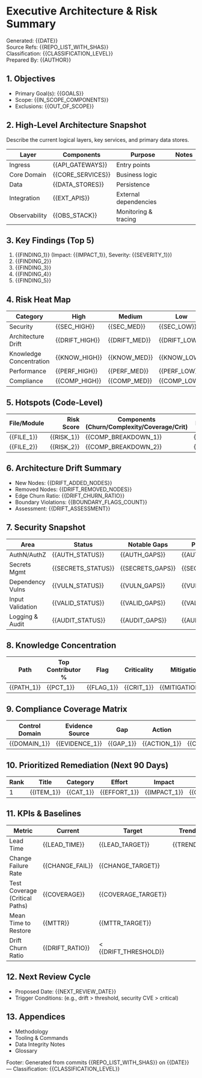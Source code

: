# Executive Architecture & Risk Summary
Generated: {{DATE}}  
Source Refs: {{REPO_LIST_WITH_SHAS}}  
Classification: {{CLASSIFICATION_LEVEL}}  
Prepared By: {{AUTHOR}}  

## 1. Objectives
- Primary Goal(s): {{GOALS}}  
- Scope: {{IN_SCOPE_COMPONENTS}}  
- Exclusions: {{OUT_OF_SCOPE}}  

## 2. High-Level Architecture Snapshot
Describe the current logical layers, key services, and primary data stores.

| Layer | Components | Purpose | Notes |
|-------|------------|---------|-------|
| Ingress | {{API_GATEWAYS}} | Entry points | |
| Core Domain | {{CORE_SERVICES}} | Business logic | |
| Data | {{DATA_STORES}} | Persistence | |
| Integration | {{EXT_APIS}} | External dependencies | |
| Observability | {{OBS_STACK}} | Monitoring & tracing | |

## 3. Key Findings (Top 5)
1. {{FINDING_1}} (Impact: {{IMPACT_1}}, Severity: {{SEVERITY_1}})
2. {{FINDING_2}}
3. {{FINDING_3}}
4. {{FINDING_4}}
5. {{FINDING_5}}

## 4. Risk Heat Map
| Category | High | Medium | Low | Notes |
|----------|------|--------|-----|-------|
| Security | {{SEC_HIGH}} | {{SEC_MED}} | {{SEC_LOW}} | {{SEC_NOTES}} |
| Architecture Drift | {{DRIFT_HIGH}} | {{DRIFT_MED}} | {{DRIFT_LOW}} | |
| Knowledge Concentration | {{KNOW_HIGH}} | {{KNOW_MED}} | {{KNOW_LOW}} | |
| Performance | {{PERF_HIGH}} | {{PERF_MED}} | {{PERF_LOW}} | |
| Compliance | {{COMP_HIGH}} | {{COMP_MED}} | {{COMP_LOW}} | |

## 5. Hotspots (Code-Level)
| File/Module | Risk Score | Components (Churn/Complexity/Coverage/Crit) | Rationale | Action |
|-------------|-----------:|---------------------------------------------|-----------|--------|
| {{FILE_1}} | {{RISK_1}} | {{COMP_BREAKDOWN_1}} | {{WHY_1}} | {{ACTION_1}} |
| {{FILE_2}} | {{RISK_2}} | {{COMP_BREAKDOWN_2}} | {{WHY_2}} | {{ACTION_2}} |

## 6. Architecture Drift Summary
- New Nodes: {{DRIFT_ADDED_NODES}}
- Removed Nodes: {{DRIFT_REMOVED_NODES}}
- Edge Churn Ratio: {{DRIFT_CHURN_RATIO}}
- Boundary Violations: {{BOUNDARY_FLAGS_COUNT}}
- Assessment: {{DRIFT_ASSESSMENT}}

## 7. Security Snapshot
| Area | Status | Notable Gaps | Priority Action |
|------|--------|--------------|-----------------|
| AuthN/AuthZ | {{AUTH_STATUS}} | {{AUTH_GAPS}} | {{AUTH_ACTION}} |
| Secrets Mgmt | {{SECRETS_STATUS}} | {{SECRETS_GAPS}} | {{SECRETS_ACTION}} |
| Dependency Vulns | {{VULN_STATUS}} | {{VULN_GAPS}} | {{VULN_ACTION}} |
| Input Validation | {{VALID_STATUS}} | {{VALID_GAPS}} | {{VALID_ACTION}} |
| Logging & Audit | {{AUDIT_STATUS}} | {{AUDIT_GAPS}} | {{AUDIT_ACTION}} |

## 8. Knowledge Concentration
| Path | Top Contributor % | Flag | Criticality | Mitigation |
|------|-------------------|------|-------------|------------|
| {{PATH_1}} | {{PCT_1}} | {{FLAG_1}} | {{CRIT_1}} | {{MITIGATION_1}} |

## 9. Compliance Coverage Matrix
| Control Domain | Evidence Source | Gap | Action | Owner | Target Date |
|----------------|-----------------|-----|--------|-------|-------------|
| {{DOMAIN_1}} | {{EVIDENCE_1}} | {{GAP_1}} | {{ACTION_1}} | {{OWNER_1}} | {{DATE_1}} |

## 10. Prioritized Remediation (Next 90 Days)
| Rank | Title | Category | Effort | Impact | Owner | Dependency | ETA |
|------|-------|----------|--------|--------|-------|-----------|-----|
| 1 | {{ITEM_1}} | {{CAT_1}} | {{EFFORT_1}} | {{IMPACT_1}} | {{OWNER_1}} | {{DEP_1}} | {{ETA_1}} |

## 11. KPIs & Baselines
| Metric | Current | Target | Trend | Notes |
|--------|---------|--------|-------|-------|
| Lead Time | {{LEAD_TIME}} | {{LEAD_TARGET}} | {{TREND}} | |
| Change Failure Rate | {{CHANGE_FAIL}} | {{CHANGE_TARGET}} | | |
| Test Coverage (Critical Paths) | {{COVERAGE}} | {{COVERAGE_TARGET}} | | |
| Mean Time to Restore | {{MTTR}} | {{MTTR_TARGET}} | | |
| Drift Churn Ratio | {{DRIFT_RATIO}} | < {{DRIFT_THRESHOLD}} | | |

## 12. Next Review Cycle
- Proposed Date: {{NEXT_REVIEW_DATE}}
- Trigger Conditions: (e.g., drift > threshold, security CVE > critical)

## 13. Appendices
- Methodology
- Tooling & Commands
- Data Integrity Notes
- Glossary

Footer: Generated from commits {{REPO_LIST_WITH_SHAS}} on {{DATE}} — Classification: {{CLASSIFICATION_LEVEL}}
